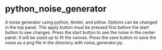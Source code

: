 # python_noise_generator
 A noise generator using python, tkinter, and pillow.
 Options can be changed in the top panel. The apply button must be pressed first before the start button to see changes.
 Press the start button to see the noise in the center panel. It will be sized up to fit the canvas.
 Press the save button to save the noise as a png file in the directory with noise_generator.py.
